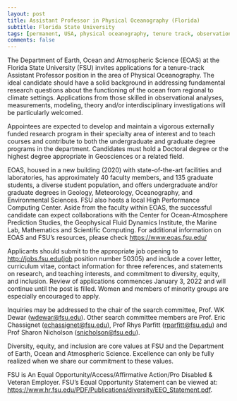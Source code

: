 ```yaml
---
layout: post
title: Assistant Professor in Physical Oceanography (Florida)
subtitle: Florida State University
tags: [permanent, USA, physical oceanography, tenure track, observations, models, theory]
comments: false
---
```


The Department of Earth, Ocean and Atmospheric Science (EOAS) at the Florida State University (FSU) invites applications for a tenure-track Assistant Professor position in the area of Physical Oceanography.  The ideal candidate should have a solid background in addressing fundamental research questions about the functioning of the ocean from regional to climate settings.  Applications from those skilled in observational analyses, measurements, modeling, theory and/or interdisciplinary investigations will be particularly welcomed.  

Appointees are expected to develop and maintain a vigorous externally funded research program in their specialty area of interest and to teach courses and contribute to both the undergraduate and graduate degree programs in the department. Candidates must hold a Doctoral degree or the highest degree appropriate in Geosciences or a related field.

EOAS, housed in a new building (2020) with state-of-the-art facilities and laboratories, has approximately 40 faculty members, and 135 graduate students, a diverse student population, and offers undergraduate and/or graduate degrees in Geology, Meteorology, Oceanography, and Environmental Sciences. FSU also hosts a local High Performance Computing Center.  Aside from the faculty within EOAS, the successful candidate can expect collaborations with the Center for Ocean-Atmosphere Prediction Studies, the Geophysical Fluid Dynamics Institute, the Marine Lab, Mathematics and Scientific Computing.   For additional information on EOAS and FSU’s resources, please check  https://www.eoas.fsu.edu/

Applicants should submit to the appropriate job opening to http://jobs.fsu.edu(job position number 50305) and include a cover letter, curriculum vitae, contact information for three references, and statements on research, and teaching interests, and commitment to diversity, equity, and inclusion. Review of applications commences January 3, 2022 and will continue until the post is filled. Women and members of minority groups are especially encouraged to apply. 

Inquiries may be addressed to the chair of the search committee, Prof. WK Dewar (wdewar@fsu.edu). Other search committee members are Prof. Eric Chassignet (echassignet@fsu.edu), Prof Rhys Parfitt (rparfitt@fsu.edu) and Prof Sharon Nicholson (snicholson@fsu.edu).

Diversity, equity, and inclusion are core values at FSU and the Department of Earth, Ocean and Atmospheric Science. Excellence can only be fully realized when we share our commitment to these values.  

FSU is An Equal Opportunity/Access/Affirmative Action/Pro Disabled & Veteran Employer. FSU’s Equal Opportunity Statement can be viewed at: https://www.hr.fsu.edu/PDF/Publications/diversity/EEO_Statement.pdf.

